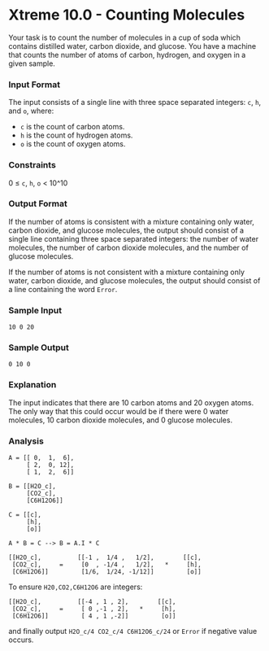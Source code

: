 # Xtreme 10.0 - Counting Molecules

Your task is to count the number of molecules in a cup of soda which contains distilled water, carbon dioxide, and glucose. You have a machine that counts the number of atoms of carbon, hydrogen, and oxygen in a given sample.

### Input Format

The input consists of a single line with three space separated integers: <code>c</code>, <code>h</code>, and <code>o</code>, where:

* <code>c</code> is the count of carbon atoms.
* <code>h</code> is the count of hydrogen atoms.
* <code>o</code> is the count of oxygen atoms.

### Constraints

0 ≤ <code>c</code>, <code>h</code>, <code>o</code> < 10^10

### Output Format

If the number of atoms is consistent with a mixture containing only water, carbon dioxide, and glucose molecules, the output should consist of a single line containing three space separated integers: the number of water molecules, the number of carbon dioxide molecules, and the number of glucose molecules.

If the number of atoms is not consistent with a mixture containing only water, carbon dioxide, and glucose molecules, the output should consist of a line containing the word <code>Error</code>.

### Sample Input

```
10 0 20
```

### Sample Output

```
0 10 0
```

### Explanation

The input indicates that there are 10 carbon atoms and 20 oxygen atoms. The only way that this could occur would be if there were 0 water molecules, 10 carbon dioxide molecules, and 0 glucose molecules.

### Analysis

```
A = [[ 0,  1,  6],
     [ 2,  0, 12],
     [ 1,  2,  6]]

B = [[H2O_c],
     [CO2_c],
     [C6H12O6]]

C = [[c],
     [h],
     [o]]
```

```
A * B = C --> B = A.I * C

[[H2O_c],          [[-1 ,  1/4 ,   1/2],        [[c],
 [CO2_c],     =     [0  , -1/4 ,   1/2],   *     [h],
 [C6H12O6]]         [1/6,  1/24, -1/12]]         [o]]
```

To ensure <code>H20,CO2,C6H12O6</code> are integers:

```
[[H2O_c],          [[-4 , 1 , 2],        [[c],
 [CO2_c],     =     [ 0 ,-1 , 2],   *     [h],
 [C6H12O6]]         [ 4 , 1 ,-2]]         [o]]
```

and finally output <code>H2O\_c/4 CO2\_c/4 C6H12O6\_c/24</code> or <code>Error</code> if negative value occurs.